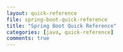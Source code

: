 ```yaml
---
layout: quick-reference
file: spring-boot-quick-reference
title: "Spring Boot Quick Reference"
categories: [java, quick-reference]
comments: true
---
```

